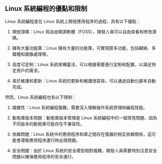 ## Linux 系統編程的優點和限制

Linux 系統編程是在 Linux 系統上開發應用程序的過程，具有以下優點：

1. 開放源碼：Linux 爲自由開源軟體（FOSS），開發人員可以自由查看和修改源碼。

2. 擁有大量功能庫：Linux 擁有大量的功能庫，可實現眾多功能，包括網絡、多媒體和圖像處理等。

3. 高度可定制：Linux 系統架構靈活，可以根據需要進行定制和配置，以滿足特定用戶的需求。

4. 易於維護和更新：Linux 系統的更新和維護很容易，可以通過自動化腳本自動完成。

然而，Linux 系統編程也有以下限制：

1. 複雜性：Linux 系統編程複雜，需要深入理解操作系統原理和編程技能。

2. 動態庫版本問題：動態庫版本管理是 Linux 系統編程中的一個常見問題，因為不同版本的動態庫可能存在不兼容性。

3. 依賴問題：Linux 系統中的應用程序和庫之間存在復雜的相互依賴關係，這可能會導致應用程序運行時出現問題。

4. 安全問題：由於 Linux 系統的安全模型相對複雜，開發人員需要特別注意安全問題以確保應用程序的安全運行。